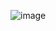 
![image](https://obsidian-bucket-001.s3.ap-northeast-1.amazonaws.com/2025-08-06/b79574da0c2ac8b69a8dc90530cb3fd0.png)